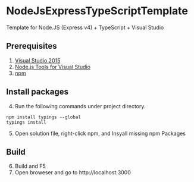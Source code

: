 ﻿# NodeJsExpressTypeScriptTemplate
Template for Node.JS (Express v4) + TypeScript + Visual Studio

## Prerequisites

1. [Visual Studio 2015](https://www.visualstudio.com/downloads/download-visual-studio-vs)
2. [Node.js Tools for Visual Studio](https://github.com/Microsoft/nodejstools)
3. [npm](https://nodejs.org/en/download/)

## Install packages

4. Run the following commands under project directory.
```
npm install typings --global
typings install
```
5. Open solution file, right-click npm, and Insyall missing npm Packages

## Build

6. Build and F5
7. Open broweser and go to http://localhost:3000